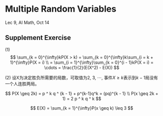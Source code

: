 # Multiple Random Variables
Lec 9, AI Math, Oct 14
## Supplement Exercise

(1)
$$
\sum_{k = 0}^{\infty}kP(X > k) = \sum_{k = 0}^{\infty}k\sum_{i = k + 1}^{\infty}P(X = i) \\ = \sum_{i = 1}^{\infty}\sum_{k = 0}^{i - 1}kP(X = i) = \cdots = \frac{1}{2}(E(X^2) - E(X))
$$

(2) 设X为决定胜负所需要的局数，可取值为2, 3, $\cdots$, 事件${X \geq k}$表示到$k-1$局没有一个人连胜两局。

$$
P(X \geq 2k)  = p ^ k q ^ {k - 1} + p^{k-1}q^k = (pq)^{k - 1} \\ P(x \geq 2k + 1) = 2 p ^ k q ^ k
$$

$$
E(X) = \sum_{k = 1}^{\infty}P(x \geq k) \leq 3
$$




